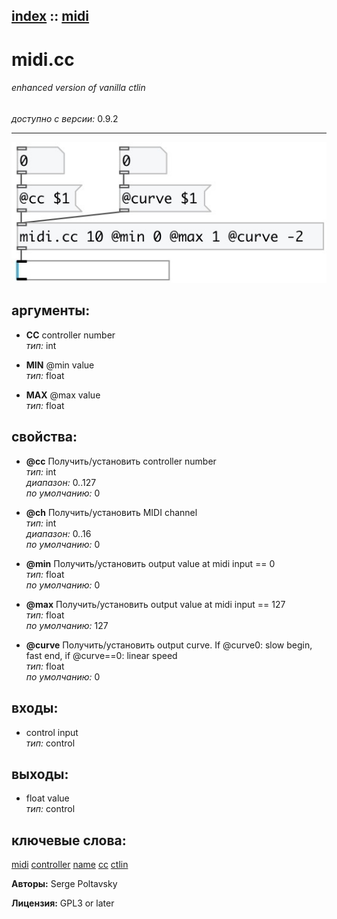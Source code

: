 [index](index.html) :: [midi](category_midi.html)
---

# midi.cc

###### enhanced version of vanilla ctlin

*доступно с версии:* 0.9.2

---




[![example](../examples/img/midi.cc.jpg)](../examples/pd/midi.cc.pd)



## аргументы:

* **CC**
controller number<br>
_тип:_ int<br>

* **MIN**
@min value<br>
_тип:_ float<br>

* **MAX**
@max value<br>
_тип:_ float<br>





## свойства:

* **@cc** 
Получить/установить controller number<br>
_тип:_ int<br>
_диапазон:_ 0..127<br>
_по умолчанию:_ 0<br>

* **@ch** 
Получить/установить MIDI channel<br>
_тип:_ int<br>
_диапазон:_ 0..16<br>
_по умолчанию:_ 0<br>

* **@min** 
Получить/установить output value at midi input == 0<br>
_тип:_ float<br>
_по умолчанию:_ 0<br>

* **@max** 
Получить/установить output value at midi input == 127<br>
_тип:_ float<br>
_по умолчанию:_ 127<br>

* **@curve** 
Получить/установить output curve. If @curve0: slow begin, fast end, if @curve==0: linear speed<br>
_тип:_ float<br>
_по умолчанию:_ 0<br>



## входы:

* control input<br>
_тип:_ control



## выходы:

* float value<br>
_тип:_ control



## ключевые слова:

[midi](keywords/midi.html)
[controller](keywords/controller.html)
[name](keywords/name.html)
[cc](keywords/cc.html)
[ctlin](keywords/ctlin.html)






**Авторы:** Serge Poltavsky




**Лицензия:** GPL3 or later





